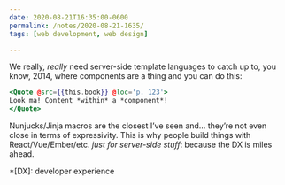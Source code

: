```yaml
---
date: 2020-08-21T16:35:00-0600
permalink: /notes/2020-08-21-1635/
tags: [web development, web design]

---
```


We really, *really* need server-side template languages to catch up to, you know, 2014, where components are a thing and you can do this:

```hbs
<Quote @src={{this.book}} @loc='p. 123'>
Look ma! Content *within* a *component*!
</Quote>
```

Nunjucks/Jinja macros are the closest I’ve seen and… they’re not even close in terms of expressivity. This is why people build things with React/Vue/Ember/etc. *just for server-side stuff*: because the DX is miles ahead.

*[DX]: developer experience